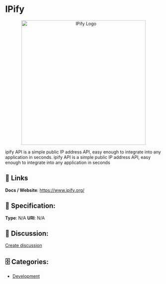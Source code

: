 # IPify
<p align="center">
    <img width="400" src="https://raw.githubusercontent.com/apis-list/apis-list/main/apis/ipify/logo_256x256.png" alt="IPify Logo"/>
</p>

ipify API is a simple public IP address API, easy enough to integrate into any application in seconds.  ipify API is a simple public IP address API, easy enough to integrate into any application in seconds

##  🔗 Links
**Docs / Website**: https://www.ipify.org/

## 🧬 Specification:
**Type**: N/A
**URI**: N/A

## 💬 Discussion:
[Create discussion](https://github.com/apis-list/apis-list/discussions/new)

## 🗄️ Categories:
- [Development](https://github.com/apis-list/apis-list#development)








